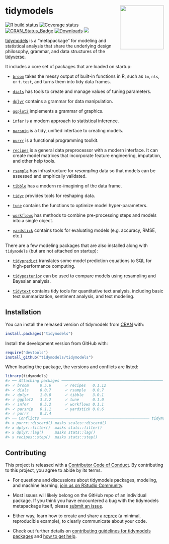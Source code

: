 
<!-- README.md is generated from README.Rmd. Please edit that file -->

# tidymodels <a href='https://tidymodels.tidymodels.org'><img src='tidymodels_hex.png' align="right" height="139" /></a>

<!-- badges: start -->

[![R build
status](https://github.com/tidymodels/tidymodels/workflows/R-CMD-check/badge.svg)](https://github.com/tidymodels/tidymodels)
[![Coverage
status](https://codecov.io/gh/tidymodels/tidymodels/branch/master/graph/badge.svg)](https://codecov.io/github/tidymodels/tidymodels?branch=master)
[![CRAN\_Status\_Badge](http://www.r-pkg.org/badges/version/tidymodels)](http://cran.r-project.org/web/packages/tidymodels)
[![Downloads](http://cranlogs.r-pkg.org/badges/tidymodels)](http://cran.rstudio.com/package=tidymodels)
![](https://img.shields.io/badge/lifecycle-experimental-orange.svg)
<!-- badges: end -->

[tidymodels](https://www.tidymodels.org/) is a “metapackage” for
modeling and statistical analysis that share the underlying design
philosophy, grammar, and data structures of the
[tidyverse](https://www.tidyverse.org/).

It includes a core set of packages that are loaded on startup:

  - [`broom`](https://broom.tidymodels.org) takes the messy output of
    built-in functions in R, such as `lm`, `nls`, or `t.test`, and turns
    them into tidy data frames.

  - [`dials`](https://dials.tidymodels.org) has tools to create and
    manage values of tuning parameters.

  - [`dplyr`](http://dplyr.tidyverse.org) contains a grammar for data
    manipulation.

  - [`ggplot2`](http://ggplot2.tidyverse.org) implements a grammar of
    graphics.

  - [`infer`](http://infer.netlify.app) is a modern approach to
    statistical inference.

  - [`parsnip`](https://parsnip.tidymodels.org) is a tidy, unified
    interface to creating models.

  - [`purrr`](http://purrr.tidyverse.org) is a functional programming
    toolkit.

  - [`recipes`](https://recipes.tidymodels.org) is a general data
    preprocessor with a modern interface. It can create model matrices
    that incorporate feature engineering, imputation, and other help
    tools.

  - [`rsample`](https://rsample.tidymodels.org) has infrastructure for
    *resampling* data so that models can be assessed and empirically
    validated.

  - [`tibble`](http://tibble.tidyverse.org) has a modern re-imagining of
    the data frame.

  - [`tidyr`](http://tidyr.tidyverse.org) provides tools for reshaping
    data.

  - [`tune`](https://tune.tidymodels.org) contains the functions to
    optimize model hyper-parameters.

  - [`workflows`](https://workflows.tidymodels.org) has methods to
    combine pre-processing steps and models into a single object.

  - [`yardstick`](https://yardstick.tidymodels.org) contains tools for
    evaluating models (e.g. accuracy, RMSE, etc.)

There are a few modeling packages that are also installed along with
`tidymodels` (but are not attached on startup):

  - [`tidypredict`](https://tidypredict.tidymodels.org) translates some
    model prediction equations to SQL for high-performance computing.

  - [`tidyposterior`](https://tidyposterior.tidymodels.org) can be used
    to compare models using resampling and Bayesian analysis.

  - [`tidytext`](https://juliasilge.github.io/tidytext) contains tidy
    tools for quantitative text analysis, including basic text
    summarization, sentiment analysis, and text modeling.

## Installation

You can install the released version of tidymodels from
[CRAN](https://CRAN.R-project.org) with:

``` r
install.packages("tidymodels")
```

Install the development version from GitHub with:

``` r
require("devtools")
install_github("tidymodels/tidymodels")
```

When loading the package, the versions and conflicts are listed:

``` r
library(tidymodels)
#> ── Attaching packages ───────────────────────────────────────────── tidymodels 0.1.0 ──
#> ✓ broom     0.5.6      ✓ recipes   0.1.12
#> ✓ dials     0.0.7      ✓ rsample   0.0.7 
#> ✓ dplyr     1.0.0      ✓ tibble    3.0.1 
#> ✓ ggplot2   3.3.2      ✓ tune      0.1.0 
#> ✓ infer     0.5.2      ✓ workflows 0.1.1 
#> ✓ parsnip   0.1.1      ✓ yardstick 0.0.6 
#> ✓ purrr     0.3.4
#> ── Conflicts ──────────────────────────────────────────────── tidymodels_conflicts() ──
#> x purrr::discard() masks scales::discard()
#> x dplyr::filter()  masks stats::filter()
#> x dplyr::lag()     masks stats::lag()
#> x recipes::step()  masks stats::step()
```

## Contributing

This project is released with a [Contributor Code of
Conduct](https://contributor-covenant.org/version/2/0/CODE_OF_CONDUCT.html).
By contributing to this project, you agree to abide by its terms.

  - For questions and discussions about tidymodels packages, modeling,
    and machine learning, [join us on RStudio
    Community](https://rstd.io/tidymodels-community).

  - Most issues will likely belong on the GitHub repo of an individual
    package. If you think you have encountered a bug with the tidymodels
    metapackage itself, please [submit an
    issue](https://github.com/tidymodels/tidymodels/issues).

  - Either way, learn how to create and share a
    [reprex](https://rstd.io/reprex) (a minimal, reproducible example),
    to clearly communicate about your code.

  - Check out further details on [contributing guidelines for tidymodels
    packages](https://www.tidymodels.org/contribute/) and [how to get
    help](https://www.tidymodels.org/help/).

